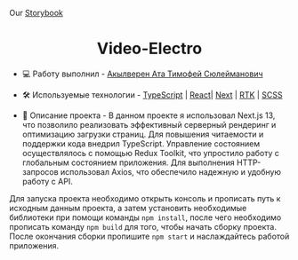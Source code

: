 Our [Storybook](https://642b138fc4896be59d17ada1-mgrfcoeaio.chromatic.com/?path=/story/ui-button--default)

<h1 align="center">Video-Electro</h1>

- 💻 Работу выполнил - [Акылверен Ата Тимофей Сюлейманович](https://github.com/TimProger)

- 🛠️ Используемые технологии -
  [TypeScript](https://www.typescriptlang.org/) |
  [React](https://reactjs.org/)|
  [Next](https://nextjs.org/) |
  [RTK](https://redux-toolkit.js.org/) |
  [SCSS](https://sass-lang.com/)

- 📝 Описание проекта - В данном проекте я использовал Next.js 13, что позволило реализовать эффективный серверный рендеринг и оптимизацию загрузки страниц. Для повышения читаемости и поддержки кода внедрил TypeScript. Управление состоянием осуществлялось с помощью Redux Toolkit, что упростило работу с глобальным состоянием приложения. Для выполнения HTTP-запросов использовал Axios, что обеспечило надежную и удобную работу с API.

Для запуска проекта необходимо открыть консоль и прописать путь к исходным данным проекта, а затем установить необходимые библиотеки при помощи команды ```npm install```, после чего необходимо прописать команду ```npm build``` для того, чтобы начать сборку проекта. После окончания сборки пропишите ```npm start``` и наслаждайтесь работой приложения.

